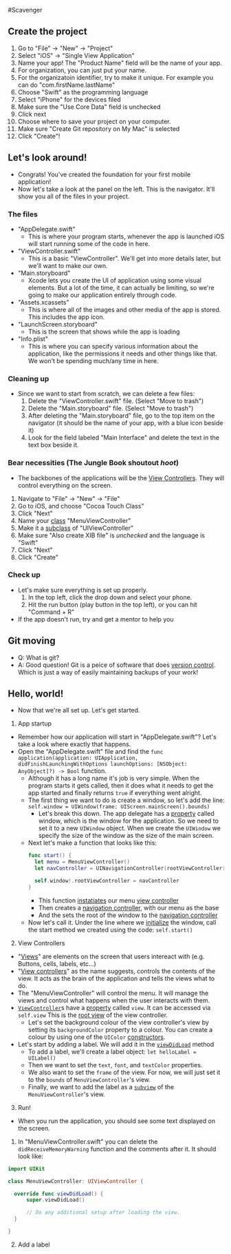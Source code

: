 #Scavenger

## Create the project
1. Go to "File" -> "New" -> "Project"
2. Select "iOS" -> "Single View Application"
3. Name your app! The "Product Name" field will be the name of your app.
4. For organization, you can just put your name.
5. For the organizatoin identifier, try to make it unique. For example you can do "com.firstName.lastName"
6. Choose "Swift" as the programming language
7. Select "iPhone" for the devices filed
8. Make sure the "Use Core Data" field is unchecked
9. Click next
10. Choose where to save your project on your computer.
11. Make sure "Create Git repository on My Mac" is selected
12. Click "Create"!

## Let's look around!
  - Congrats! You've created the foundation for your first mobile application!
  - Now let's take a look at the panel on the left. This is the navigator. It'll show you all of the files in your project.

### The files
- "AppDelegate.swift"
  - This is where your program starts, whenever the app is launched iOS will start running some of the code in here.
- "ViewController.swift"
  - This is a basic "ViewController". We'll get into more details later, but we'll want to make our own.
- "Main.storyboard"
  - Xcode lets you create the UI of application using some visual elements. But a lot of the time, it can actually be limiting, so we're going to make our application entirely through code.
- "Assets.xcassets"
  - This is where all of the images and other media of the app is stored. This includes the app icon.
- "LaunchScreen.storyboard"
  - This is the screen that shows while the app is loading
- "Info.plist"
  - This is where you can specify various information about the application, like the permissions it needs and other things like that. We won't be spending much/any time in here.
  
### Cleaning up
- Since we want to start from scratch, we can delete a few files:
  1. Delete the "ViewController.swift" file. (Select "Move to trash")
  2. Delete the "Main.storyboard" file. (Select "Move to trash")
  3. After deleting the "Main.storyboard" file, go to the top item on the navigator (it should be the name of your app, with a blue icon beside it)
  4. Look for the field labeled "Main Interface" and delete the text in the text box beside it.
  
### Bear necessities (The Jungle Book shoutout *hoot*)
- The backbones of the applications will be the [View Controllers](#). They will control everything on the screen.
1. Navigate to "File" -> "New" -> "File"
2. Go to iOS, and choose "Cocoa Touch Class"
3. Click "Next"
4. Name your [class](#) "MenuViewController"
5. Make it a [subclass](#) of "UIViewController"
6. Make sure "Also create XIB file" is *unchecked* and the language is "Swift"
7. Click "Next"
8. Click "Create"
  
### Check up
- Let's make sure everything is set up properly.
  1. In the top left, click the drop down and select your phone.
  2. Hit the run button (play button in the top left), or you can hit "Command + R"
- If the app doesn't run, try and get a mentor to help you


## Git moving
- Q: What is git?
- A: Good question! Git is a peice of software that does [version control](#). Which is just a way of easily maintaining backups of your work!


## Hello, world!
- Now that we're all set up. Let's get started.
1. App startup
  - Remember how our application will start in "AppDelegate.swift"? Let's take a look where exactly that happens.
  - Open the "AppDelegate.swift" file and find the `func application(application: UIApplication, didFinishLaunchingWithOptions launchOptions: [NSObject: AnyObject]?) -> Bool` function.
    - Although it has a long name it's job is very simple. When the program starts it gets called, then it does what it needs to get the app started and finally returns `true` if everything went alright.
    - The first thing we want to do is create a window, so let's add the line: `self.window = UIWindow(frame: UIScreen.mainScreen().bounds)`
      - Let's break this down. The app delegate has a [property](#) called window, which is the window for the application. So we need to set it to a new `UIWindow` object. When we create the `UIWindow` we specify the size of the window as the size of the main screen.
    - Next let's make a function that looks like this:
      ```swift
      func start() {
        let menu = MenuViewController()
        let navController = UINavigationController(rootViewController: menu)

        self.window!.rootViewController = navController
      }
      ```
      - This function [instatiates]() our menu [view controller]()
      - Then creates a [navigation controller](), with our menu as the base
      - And the sets the root of the window to the [navigation controller]()
    - Now let's call it. Under the line where we [initialize]() the window, call the start method we created using the code: `self.start()`
2. View Controllers
  - "[Views]()" are elements on the screen that users intereact with (e.g. Buttons, cells, labels, etc...)
  - "[View controllers]()" as the name suggests, controls the contents of the view. It acts as the brain of the application and tells the views what to do.
  - The "MenuViewController" will control the menu. It will manage the views and control what happens when the user interacts with them.
  - [`ViewController`]()s have a [property]() called `view`. It can be accessed via `self.view` This is the [root view]() of the view controller.
    - Let's set the background colour of the view controller's view by setting its `backgroundColor` property to a colour. You can create a colour by using one of the `UIColor` [constructors]().
  - Let's start by adding a label. We will add it in the [`viewDidLoad`]() method
    - To add a label, we'll create a label object: `let helloLabel = UILabel()`
    - Then we want to set the `text`, `font`, and `textColor` properties.
    - We also want to set the `frame` of the view. For now, we will just set it to the `bounds` of `MenuViewController`'s view.
    - Finally, we want to add the label as a [`subview`]() of the `MenuViewController`'s view.
3. Run!
  - When you run the application, you should see some text displayed on the screen.


    
1. In "MenuViewController.swift" you can delete the `didReceiveMemoryWarning` function and the comments after it. It should look like:
```swift
import UIKit

class MenuViewController: UIViewController {

  override func viewDidLoad() {
      super.viewDidLoad()

      // Do any additional setup after loading the view.
  }

}
```

2. Add a label
